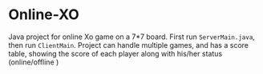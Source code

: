 # Online-XO
Java project for online Xo game on a 7*7 board. 
First run `ServerMain.java`, then run `ClientMain`. Project can handle multiple games, and has a score table, showing the score of each player along with his/her status (online/offline )
